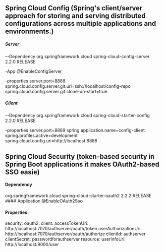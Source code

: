 
## Spring Cloud Config (Spring's client/server approach for storing and serving distributed configurations across multiple applications and environments.)

##### Server
--Dependency
<dependency>
    <groupId>org.springframework.cloud</groupId>
    <artifactId>spring-cloud-config-server</artifactId>
    <version>2.2.0.RELEASE</version>
</dependency>

-App
@EnableConfigServer

-properties
server.port=8888
spring.cloud.config.server.git.uri=ssh://localhost/config-repo
spring.cloud.config.server.git.clone-on-start=true

##### Client
--Dependency
<dependency>
    <groupId>org.springframework.cloud</groupId>
    <artifactId>spring-cloud-starter-config</artifactId>
    <version>2.2.0.RELEASE</version>
</dependency>

-properties
server.port=8889
spring.application.name=config-client
spring.profiles.active=development
spring.cloud.config.uri=http://localhost:8888

## Spring Cloud Security (token-based security in Spring Boot applications  it makes OAuth2-based SSO easie)
#### Dependency
<dependency>
    <groupId>org.springframework.cloud</groupId>
    <artifactId>spring-cloud-starter-oauth2</artifactId>
    <version>2.2.2.RELEASE</version>
</dependency>
#### Application
@EnableOAuth2Sso

#### Properties:
security:
  oauth2:
    client:
      accessTokenUri: http://localhost:7070/authserver/oauth/token
      userAuthorizationUri: http://localhost:7070/authserver/oauth/authorize
      clientId: authserver
      clientSecret: passwordforauthserver
    resource:
      userInfoUri: http://localhost:9000/user
      




